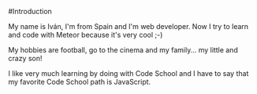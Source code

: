#Introduction

My name is Iván, I'm from Spain and I'm web developer. Now I try to learn and code with Meteor because it's very cool ;-)

My hobbies are football, go to the cinema and my family... my little and crazy son!

I like very much learning by doing with Code School and I have to say that my
favorite Code School path is JavaScript.
